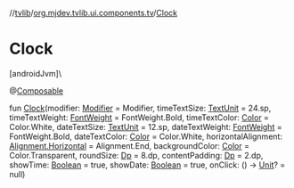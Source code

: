 //[tvlib](../../index.md)/[org.mjdev.tvlib.ui.components.tv](index.md)/[Clock](-clock.md)

# Clock

[androidJvm]\

@[Composable](https://developer.android.com/reference/kotlin/androidx/compose/runtime/Composable.html)

fun [Clock](-clock.md)(modifier: [Modifier](https://developer.android.com/reference/kotlin/androidx/compose/ui/Modifier.html) = Modifier, timeTextSize: [TextUnit](https://developer.android.com/reference/kotlin/androidx/compose/ui/unit/TextUnit.html) = 24.sp, timeTextWeight: [FontWeight](https://developer.android.com/reference/kotlin/androidx/compose/ui/text/font/FontWeight.html) = FontWeight.Bold, timeTextColor: [Color](https://developer.android.com/reference/kotlin/androidx/compose/ui/graphics/Color.html) = Color.White, dateTextSize: [TextUnit](https://developer.android.com/reference/kotlin/androidx/compose/ui/unit/TextUnit.html) = 12.sp, dateTextWeight: [FontWeight](https://developer.android.com/reference/kotlin/androidx/compose/ui/text/font/FontWeight.html) = FontWeight.Bold, dateTextColor: [Color](https://developer.android.com/reference/kotlin/androidx/compose/ui/graphics/Color.html) = Color.White, horizontalAlignment: [Alignment.Horizontal](https://developer.android.com/reference/kotlin/androidx/compose/ui/Alignment.Horizontal.html) = Alignment.End, backgroundColor: [Color](https://developer.android.com/reference/kotlin/androidx/compose/ui/graphics/Color.html) = Color.Transparent, roundSize: [Dp](https://developer.android.com/reference/kotlin/androidx/compose/ui/unit/Dp.html) = 8.dp, contentPadding: [Dp](https://developer.android.com/reference/kotlin/androidx/compose/ui/unit/Dp.html) = 2.dp, showTime: [Boolean](https://kotlinlang.org/api/latest/jvm/stdlib/kotlin/-boolean/index.html) = true, showDate: [Boolean](https://kotlinlang.org/api/latest/jvm/stdlib/kotlin/-boolean/index.html) = true, onClick: () -&gt; [Unit](https://kotlinlang.org/api/latest/jvm/stdlib/kotlin/-unit/index.html)? = null)
